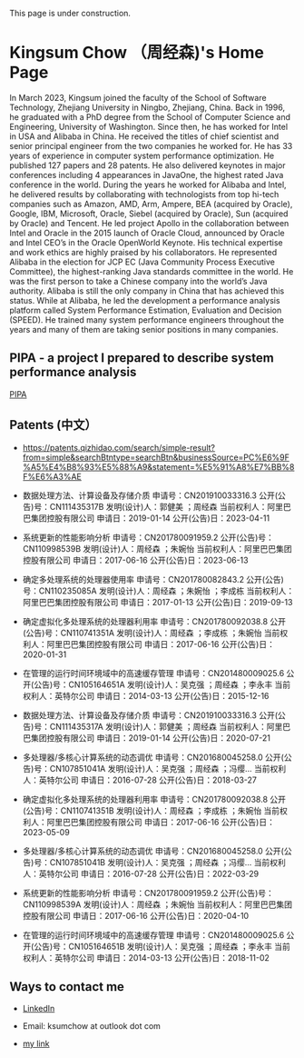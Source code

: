 This page is under construction.

# Kingsum Chow （周经森)'s Home Page

In March 2023, Kingsum joined the faculty of the School of Software Technology, Zhejiang University in Ningbo, Zhejiang, China.  Back in 1996, he graduated with a PhD degree from the School of Computer Science and Engineering, University of Washington. Since then, he has worked for Intel in USA and Alibaba in China. He received the titles of chief scientist and senior principal engineer from the two companies he worked for. He has 33 years of experience in computer system performance optimization. He published 127 papers and 28 patents. He also delivered keynotes in major conferences including 4 appearances in JavaOne, the highest rated Java conference in the world. During the years he worked for Alibaba and Intel, he delivered results by collaborating with technologists from top hi-tech companies such as Amazon, AMD, Arm, Ampere, BEA (acquired by Oracle), Google, IBM, Microsoft, Oracle, Siebel (acquired by Oracle), Sun (acquired by Oracle) and Tencent. He led project Apollo in the collaboration between Intel and Oracle in the 2015 launch of Oracle Cloud, announced by Oracle and Intel CEO’s in the Oracle OpenWorld Keynote. His technical expertise and work ethics are highly praised by his collaborators. He represented Alibaba in the election for JCP EC (Java Community Process Executive Committee), the highest-ranking Java standards committee in the world. He was the first person to take a Chinese company into the world’s Java authority. Alibaba is still the only company in China that has achieved this status. While at Alibaba, he led the development a performance analysis platform called System Performance Estimation, Evaluation and Decision (SPEED). He trained many system performance engineers throughout the years and many of them are taking senior positions in many companies.

## PIPA - a project I prepared to describe system performance analysis
[PIPA](https://github.com/kingsum/PIPA/wiki)

## Patents (中文）
* https://patents.qizhidao.com/search/simple-result?from=simple&searchBtntype=searchBtn&businessSource=PC%E6%9F%A5%E4%B8%93%E5%88%A9&statement=%E5%91%A8%E7%BB%8F%E6%A3%AE

* 数据处理方法、计算设备及存储介质
申请号：CN201910033316.3
公开(公告)号：CN111435317B
发明(设计)人：郭健美 ；周经森
当前权利人：阿里巴巴集团控股有限公司
申请日：2019-01-14
公开(公告)日：2023-04-11

* 系统更新的性能影响分析
申请号：CN201780091959.2
公开(公告)号：CN110998539B
发明(设计)人：周经森 ；朱婉怡
当前权利人：阿里巴巴集团控股有限公司
申请日：2017-06-16
公开(公告)日：2023-06-13

* 确定多处理系统的处理器使用率
申请号：CN201780082843.2
公开(公告)号：CN110235085A
发明(设计)人：周经森 ；朱婉怡 ；李成栋
当前权利人：阿里巴巴集团控股有限公司
申请日：2017-01-13
公开(公告)日：2019-09-13

* 确定虚拟化多处理系统的处理器利用率
申请号：CN201780092038.8
公开(公告)号：CN110741351A
发明(设计)人：周经森 ；李成栋 ；朱婉怡
当前权利人：阿里巴巴集团控股有限公司
申请日：2017-06-16
公开(公告)日：2020-01-31

* 在管理的运行时间环境域中的高速缓存管理
申请号：CN201480009025.6
公开(公告)号：CN105164651A
发明(设计)人：吴克强 ；周经森 ；李永丰
当前权利人：英特尔公司
申请日：2014-03-13
公开(公告)日：2015-12-16

* 数据处理方法、计算设备及存储介质
申请号：CN201910033316.3
公开(公告)号：CN111435317A
发明(设计)人：郭健美 ；周经森
当前权利人：阿里巴巴集团控股有限公司
申请日：2019-01-14
公开(公告)日：2020-07-21

* 多处理器/多核心计算系统的动态调优
申请号：CN201680045258.0
公开(公告)号：CN107851041A
发明(设计)人：吴克强 ；周经森 ；冯缨...
当前权利人：英特尔公司
申请日：2016-07-28
公开(公告)日：2018-03-27

* 确定虚拟化多处理系统的处理器利用率
申请号：CN201780092038.8
公开(公告)号：CN110741351B
发明(设计)人：周经森 ；李成栋 ；朱婉怡
当前权利人：阿里巴巴集团控股有限公司
申请日：2017-06-16
公开(公告)日：2023-05-09

* 多处理器/多核心计算系统的动态调优
申请号：CN201680045258.0
公开(公告)号：CN107851041B
发明(设计)人：吴克强 ；周经森 ；冯缨...
当前权利人：英特尔公司
申请日：2016-07-28
公开(公告)日：2022-03-29

* 系统更新的性能影响分析
申请号：CN201780091959.2
公开(公告)号：CN110998539A
发明(设计)人：周经森 ；朱婉怡
当前权利人：阿里巴巴集团控股有限公司
申请日：2017-06-16
公开(公告)日：2020-04-10

* 在管理的运行时间环境域中的高速缓存管理
申请号：CN201480009025.6
公开(公告)号：CN105164651B
发明(设计)人：吴克强 ；周经森 ；李永丰
当前权利人：英特尔公司
申请日：2014-03-13
公开(公告)日：2018-11-02

## Ways to contact me
* [LinkedIn](https://www.linkedin.com/in/kingsumchow/)
* Email: ksumchow at outlook dot com

* [my link](./Test.md)
